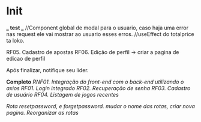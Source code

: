 # Init

**_ test _**
//Component global de modal para o usuario, caso haja uma error nas request ele vai mostrar ao usuario esses erros.
//useEffect do totalprice ta loko.

RF05. Cadastro de apostas
RF06. Edição de perfil -> criar a pagina de edicao de perfil

Após finalizar, notifique seu líder.

**Completo**
_RNF01. Integração do front-end com o back-end utilizando o axios_
_RF01. Login integrado_
_RF02. Recuperação de senha_
_RF03. Cadastro de usuário_
_RF04. Listagem de jogos recentes_

_Rota resetpassword, e forgetpassword. mudar o nome das rotas, criar nova pagina._
_Reorganizar as rotas_

